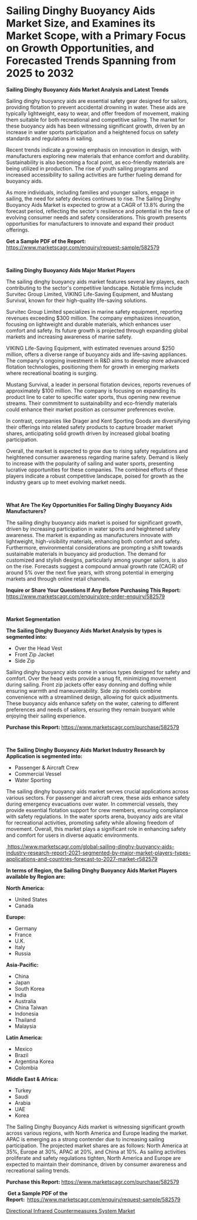 <p><h1>Sailing Dinghy Buoyancy Aids Market Size, and Examines its Market Scope, with a Primary Focus on Growth Opportunities, and Forecasted Trends Spanning from 2025 to 2032</h1></p><p><strong>Sailing Dinghy Buoyancy Aids Market Analysis and Latest Trends</strong></p>
<p><p>Sailing dinghy buoyancy aids are essential safety gear designed for sailors, providing flotation to prevent accidental drowning in water. These aids are typically lightweight, easy to wear, and offer freedom of movement, making them suitable for both recreational and competitive sailing. The market for these buoyancy aids has been witnessing significant growth, driven by an increase in water sports participation and a heightened focus on safety standards and regulations in sailing.</p><p>Recent trends indicate a growing emphasis on innovation in design, with manufacturers exploring new materials that enhance comfort and durability. Sustainability is also becoming a focal point, as eco-friendly materials are being utilized in production. The rise of youth sailing programs and increased accessibility to sailing activities are further fueling demand for buoyancy aids.</p><p>As more individuals, including families and younger sailors, engage in sailing, the need for safety devices continues to rise. The Sailing Dinghy Buoyancy Aids Market is expected to grow at a CAGR of 13.8% during the forecast period, reflecting the sector's resilience and potential in the face of evolving consumer needs and safety considerations. This growth presents opportunities for manufacturers to innovate and expand their product offerings.</p></p>
<p><strong>Get a Sample PDF of the Report:&nbsp;</strong> <a href="https://www.marketscagr.com/enquiry/request-sample/582579?utm_campaign=2198&utm_medium=2&utm_source=Github&utm_content=ia&utm_term=23032025&utm_id=sailing-dinghy-buoyancy-aids">https://www.marketscagr.com/enquiry/request-sample/582579</a></p>
<p>&nbsp;</p>
<p><strong>Sailing Dinghy Buoyancy Aids Major Market Players</strong></p>
<p><p>The sailing dinghy buoyancy aids market features several key players, each contributing to the sector's competitive landscape. Notable firms include Survitec Group Limited, VIKING Life-Saving Equipment, and Mustang Survival, known for their high-quality life-saving solutions. </p><p>Survitec Group Limited specializes in marine safety equipment, reporting revenues exceeding $300 million. The company emphasizes innovation, focusing on lightweight and durable materials, which enhances user comfort and safety. Its future growth is projected through expanding global markets and increasing awareness of marine safety.</p><p>VIKING Life-Saving Equipment, with estimated revenues around $250 million, offers a diverse range of buoyancy aids and life-saving appliances. The company's ongoing investment in R&D aims to develop more advanced flotation technologies, positioning them for growth in emerging markets where recreational boating is surging.</p><p>Mustang Survival, a leader in personal flotation devices, reports revenues of approximately $100 million. The company is focusing on expanding its product line to cater to specific water sports, thus opening new revenue streams. Their commitment to sustainability and eco-friendly materials could enhance their market position as consumer preferences evolve.</p><p>In contrast, companies like Drager and Kent Sporting Goods are diversifying their offerings into related safety products to capture broader market shares, anticipating solid growth driven by increased global boating participation.</p><p>Overall, the market is expected to grow due to rising safety regulations and heightened consumer awareness regarding marine safety. Demand is likely to increase with the popularity of sailing and water sports, presenting lucrative opportunities for these companies. The combined efforts of these players indicate a robust competitive landscape, poised for growth as the industry gears up to meet evolving market needs.</p></p>
<p>&nbsp;</p>
<p><strong>What Are The Key Opportunities For Sailing Dinghy Buoyancy Aids Manufacturers?</strong></p>
<p><p>The sailing dinghy buoyancy aids market is poised for significant growth, driven by increasing participation in water sports and heightened safety awareness. The market is expanding as manufacturers innovate with lightweight, high-visibility materials, enhancing both comfort and safety. Furthermore, environmental considerations are prompting a shift towards sustainable materials in buoyancy aid production. The demand for customized and stylish designs, particularly among younger sailors, is also on the rise. Forecasts suggest a compound annual growth rate (CAGR) of around 5% over the next five years, with strong potential in emerging markets and through online retail channels.</p></p>
<p><strong>Inquire or Share Your Questions If Any Before Purchasing This Report:</strong> <a href="https://www.marketscagr.com/enquiry/pre-order-enquiry/582579?utm_campaign=2198&utm_medium=2&utm_source=Github&utm_content=ia&utm_term=23032025&utm_id=sailing-dinghy-buoyancy-aids">https://www.marketscagr.com/enquiry/pre-order-enquiry/582579</a></p>
<p>&nbsp;</p>
<p><strong>Market Segmentation</strong></p>
<p><strong>The Sailing Dinghy Buoyancy Aids Market Analysis by types is segmented into:</strong></p>
<p><ul><li>Over the Head Vest</li><li>Front Zip Jacket</li><li>Side Zip</li></ul></p>
<p><p>Sailing dinghy buoyancy aids come in various types designed for safety and comfort. Over the head vests provide a snug fit, minimizing movement during sailing. Front zip jackets offer easy donning and doffing while ensuring warmth and maneuverability. Side zip models combine convenience with a streamlined design, allowing for quick adjustments. These buoyancy aids enhance safety on the water, catering to different preferences and needs of sailors, ensuring they remain buoyant while enjoying their sailing experience.</p></p>
<p><strong>Purchase this Report:&nbsp;</strong><a href="https://www.marketscagr.com/purchase/582579?utm_campaign=2198&utm_medium=2&utm_source=Github&utm_content=ia&utm_term=23032025&utm_id=sailing-dinghy-buoyancy-aids">https://www.marketscagr.com/purchase/582579</a></p>
<p>&nbsp;</p>
<p><strong>The Sailing Dinghy Buoyancy Aids Market Industry Research by Application is segmented into:</strong></p>
<p><ul><li>Passenger & Aircraft Crew</li><li>Commercial Vessel</li><li>Water Sporting</li></ul></p>
<p><p>The sailing dinghy buoyancy aids market serves crucial applications across various sectors. For passenger and aircraft crew, these aids enhance safety during emergency evacuations over water. In commercial vessels, they provide essential flotation support for crew members, ensuring compliance with safety regulations. In the water sports arena, buoyancy aids are vital for recreational activities, promoting safety while allowing freedom of movement. Overall, this market plays a significant role in enhancing safety and comfort for users in diverse aquatic environments.</p></p>
<p><a href="https://www.marketscagr.com/global-sailing-dinghy-buoyancy-aids-industry-research-report-2021-segmented-by-major-market-players-types-applications-and-countries-forecast-to-2027-market-r582579?utm_campaign=2198&utm_medium=2&utm_source=Github&utm_content=ia&utm_term=23032025&utm_id=sailing-dinghy-buoyancy-aids">&nbsp;https://www.marketscagr.com/global-sailing-dinghy-buoyancy-aids-industry-research-report-2021-segmented-by-major-market-players-types-applications-and-countries-forecast-to-2027-market-r582579</a></p>
<p><strong>In terms of Region, the Sailing Dinghy Buoyancy Aids Market Players available by Region are:</strong></p>
<p>
    <p> <strong> North America: </strong>
        <ul>
            <li>United States</li>
            <li>Canada</li>
        </ul>
        </p> 
    <p> <strong> Europe: </strong>
        <ul>
            <li>Germany</li>
            <li>France</li>
            <li>U.K.</li>
            <li>Italy</li>
            <li>Russia</li>
        </ul>
        </p> 
    <p> <strong> Asia-Pacific: </strong>
        <ul>
            <li>China</li>
            <li>Japan</li>
            <li>South Korea</li>
            <li>India</li>
            <li>Australia</li>
            <li>China Taiwan</li>
            <li>Indonesia</li>
            <li>Thailand</li>
            <li>Malaysia</li>
        </ul>
        </p> 
    <p> <strong> Latin America: </strong>
        <ul>
            <li>Mexico</li>
            <li>Brazil</li>
            <li>Argentina Korea</li>
            <li>Colombia</li>
        </ul>
        </p> 
    <p> <strong> Middle East & Africa: </strong>
        <ul>
            <li>Turkey</li>
            <li>Saudi</li>
            <li>Arabia</li>
            <li>UAE</li>
            <li>Korea</li>
        </ul>
    </p>
    </p>
<p><p>The Sailing Dinghy Buoyancy Aids market is witnessing significant growth across various regions, with North America and Europe leading the market. APAC is emerging as a strong contender due to increasing sailing participation. The projected market shares are as follows: North America at 35%, Europe at 30%, APAC at 20%, and China at 10%. As sailing activities proliferate and safety regulations tighten, North America and Europe are expected to maintain their dominance, driven by consumer awareness and recreational sailing trends.</p></p>
<p><strong>Purchase this Report: </strong><a href="https://www.marketscagr.com/purchase/582579?utm_campaign=2198&utm_medium=2&utm_source=Github&utm_content=ia&utm_term=23032025&utm_id=sailing-dinghy-buoyancy-aids">https://www.marketscagr.com/purchase/582579</a></p>
<p>&nbsp;<strong>Get a Sample PDF of the Report:&nbsp;&nbsp;</strong><a href="https://www.marketscagr.com/enquiry/request-sample/582579?utm_campaign=2198&utm_medium=2&utm_source=Github&utm_content=ia&utm_term=23032025&utm_id=sailing-dinghy-buoyancy-aids">https://www.marketscagr.com/enquiry/request-sample/582579</a></p>
<p><strong></strong></p>
<p><p><a href="https://github.com/delindacallegari68/Market-Research-Report-List-1/blob/main/directional-infrared-countermeasures-system-market.md?utm_campaign=2198&utm_medium=2&utm_source=Github&utm_content=ia&utm_term=23032025&utm_id=sailing-dinghy-buoyancy-aids">Directional Infrared Countermeasures System Market</a></p></p>